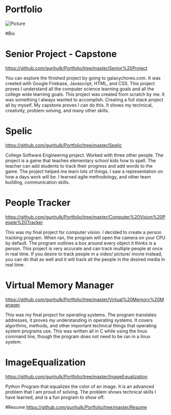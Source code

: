 # Portfolio

![Picture](C:\Users\Arcti\Downloads\self.jpg?raw=true "Title")

#Bio


# Senior Project - Capstone 
https://github.com/gunhulk/Portfolio/tree/master/Senior%20Project

You can explore the finished project by going to galaxychores.com. It was created with Google Firebase, Javascript, HTML, and CSS. This project proves I understand all the computer science learning goals and all the college wide learning goals. This project was created from scratch by me. It was something I always wanted to accomplish. Creating a full stack project all by myself. My capstone proves I can do this. It shows my technical, creativity, problem solving, and many other skills.


# Spelic
https://github.com/gunhulk/Portfolio/tree/master/Spelic

College Software Engineering project. Worked with three other people. The project is a game that teaches elementary school kids how to spell. The teacher can add students to track their progress and add words to the game. The project helped me learn lots of things. I saw a representation on how a days work will be. I learned agile methodology, and other team building, communication skills.

# People Tracker 
https://github.com/gunhulk/Portfolio/tree/master/Computer%20Vision%20People%20Tracker

This was my final project for computer vision. I decided to create a person tracking program. When ran, the program will open the camera on your CPU by default. The program outlines a box around every object it thinks is a person. This project is very accurate and can track multiple people at once in real time. If you desire to track people in a video/ picture/ movie instead, you can do that as well and it will track all the people in the desired media in real time.

# Virtual Memory Manager  
https://github.com/gunhulk/Portfolio/tree/master/Virtual%20Memory%20Manager

This was my final project for operating systems. The program translates addresses, it proves my understanding in operating systems. It covers algorthms, methods, and other important technical things that operating system programs use. This was written all in C while using the linux command line, though the program does not need to be ran in a linux system.

# ImageEqualization 
https://github.com/gunhulk/Portfolio/tree/master/ImageEqualization

Python Program that equalizes the color of an image. It is an advanced problem that I am proud of solving. The problem shows technical skills I have learned, and is a fun program to show off.

#Resume
https://github.com/gunhulk/Portfolio/tree/master/Resume
